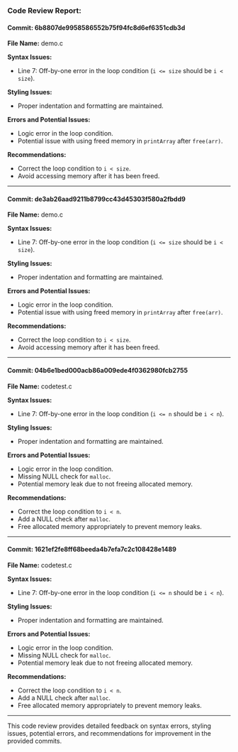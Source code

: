 ### Code Review Report:

#### Commit: 6b8807de9958586552b75f94fc8d6ef6351cdb3d
**File Name:** demo.c

**Syntax Issues:** 
- Line 7: Off-by-one error in the loop condition (`i <= size` should be `i < size`).

**Styling Issues:** 
- Proper indentation and formatting are maintained.

**Errors and Potential Issues:** 
- Logic error in the loop condition.
- Potential issue with using freed memory in `printArray` after `free(arr)`.

**Recommendations:** 
- Correct the loop condition to `i < size`.
- Avoid accessing memory after it has been freed.

---

#### Commit: de3ab26aad9211b8799cc43d45303f580a2fbdd9
**File Name:** demo.c

**Syntax Issues:** 
- Line 7: Off-by-one error in the loop condition (`i <= size` should be `i < size`).

**Styling Issues:** 
- Proper indentation and formatting are maintained.

**Errors and Potential Issues:** 
- Logic error in the loop condition.
- Potential issue with using freed memory in `printArray` after `free(arr)`.

**Recommendations:** 
- Correct the loop condition to `i < size`.
- Avoid accessing memory after it has been freed.

---

#### Commit: 04b6e1bed000acb86a009ede4f0362980fcb2755
**File Name:** codetest.c

**Syntax Issues:** 
- Line 7: Off-by-one error in the loop condition (`i <= n` should be `i < n`).

**Styling Issues:** 
- Proper indentation and formatting are maintained.

**Errors and Potential Issues:** 
- Logic error in the loop condition.
- Missing NULL check for `malloc`.
- Potential memory leak due to not freeing allocated memory.

**Recommendations:** 
- Correct the loop condition to `i < n`.
- Add a NULL check after `malloc`.
- Free allocated memory appropriately to prevent memory leaks.

---

#### Commit: 1621ef2fe8ff68beeda4b7efa7c2c108428e1489
**File Name:** codetest.c

**Syntax Issues:** 
- Line 7: Off-by-one error in the loop condition (`i <= n` should be `i < n`).

**Styling Issues:** 
- Proper indentation and formatting are maintained.

**Errors and Potential Issues:** 
- Logic error in the loop condition.
- Missing NULL check for `malloc`.
- Potential memory leak due to not freeing allocated memory.

**Recommendations:** 
- Correct the loop condition to `i < n`.
- Add a NULL check after `malloc`.
- Free allocated memory appropriately to prevent memory leaks.

---

This code review provides detailed feedback on syntax errors, styling issues, potential errors, and recommendations for improvement in the provided commits.